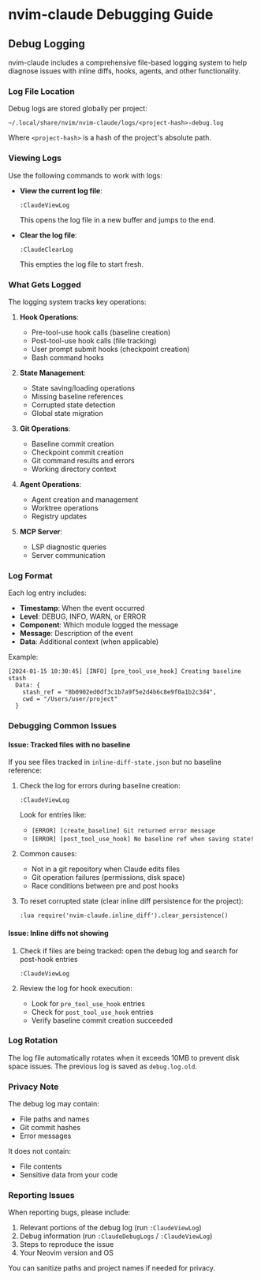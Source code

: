 # nvim-claude Debugging Guide

## Debug Logging

nvim-claude includes a comprehensive file-based logging system to help diagnose issues with inline diffs, hooks, agents, and other functionality.

### Log File Location

Debug logs are stored globally per project:

```
~/.local/share/nvim/nvim-claude/logs/<project-hash>-debug.log
```

Where `<project-hash>` is a hash of the project's absolute path.

### Viewing Logs

Use the following commands to work with logs:

- **View the current log file**:
  ```vim
  :ClaudeViewLog
  ```
  This opens the log file in a new buffer and jumps to the end.

- **Clear the log file**:
  ```vim
  :ClaudeClearLog
  ```
  This empties the log file to start fresh.

### What Gets Logged

The logging system tracks key operations:

1. **Hook Operations**:
   - Pre-tool-use hook calls (baseline creation)
   - Post-tool-use hook calls (file tracking)
   - User prompt submit hooks (checkpoint creation)
   - Bash command hooks

2. **State Management**:
   - State saving/loading operations
   - Missing baseline references
   - Corrupted state detection
   - Global state migration

3. **Git Operations**:
   - Baseline commit creation
   - Checkpoint commit creation
   - Git command results and errors
   - Working directory context

4. **Agent Operations**:
   - Agent creation and management
   - Worktree operations
   - Registry updates

5. **MCP Server**:
   - LSP diagnostic queries
   - Server communication

### Log Format

Each log entry includes:
- **Timestamp**: When the event occurred
- **Level**: DEBUG, INFO, WARN, or ERROR
- **Component**: Which module logged the message
- **Message**: Description of the event
- **Data**: Additional context (when applicable)

Example:
```
[2024-01-15 10:30:45] [INFO] [pre_tool_use_hook] Creating baseline stash
  Data: {
    stash_ref = "8b0902ed0df3c1b7a9f5e2d4b6c8e9f0a1b2c3d4",
    cwd = "/Users/user/project"
  }
```

### Debugging Common Issues

#### Issue: Tracked files with no baseline

If you see files tracked in `inline-diff-state.json` but no baseline reference:

1. Check the log for errors during baseline creation:
   ```vim
   :ClaudeViewLog
   ```
   Look for entries like:
   - `[ERROR] [create_baseline] Git returned error message`
   - `[ERROR] [post_tool_use_hook] No baseline ref when saving state!`

2. Common causes:
   - Not in a git repository when Claude edits files
   - Git operation failures (permissions, disk space)
   - Race conditions between pre and post hooks

3. To reset corrupted state (clear inline diff persistence for the project):
   ```vim
   :lua require('nvim-claude.inline_diff').clear_persistence()
   ```

#### Issue: Inline diffs not showing

1. Check if files are being tracked: open the debug log and search for post-hook entries
   ```vim
   :ClaudeViewLog
   ```

2. Review the log for hook execution:
   - Look for `pre_tool_use_hook` entries
   - Check for `post_tool_use_hook` entries
   - Verify baseline commit creation succeeded

### Log Rotation

The log file automatically rotates when it exceeds 10MB to prevent disk space issues. The previous log is saved as `debug.log.old`.

### Privacy Note

The debug log may contain:
- File paths and names
- Git commit hashes
- Error messages

It does not contain:
- File contents
- Sensitive data from your code

### Reporting Issues

When reporting bugs, please include:
1. Relevant portions of the debug log (run `:ClaudeViewLog`)
2. Debug information (run `:ClaudeDebugLogs` / `:ClaudeViewLog`)
3. Steps to reproduce the issue
4. Your Neovim version and OS

You can sanitize paths and project names if needed for privacy.
